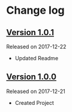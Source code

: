 # Change log

## [Version 1.0.1](https://github.com/efremidze/Shiny/releases/tag/1.0.1)
Released on 2017-12-22

- Updated Readme

## [Version 1.0.0](https://github.com/efremidze/Shiny/releases/tag/1.0.0)
Released on 2017-12-21

- Created Project

